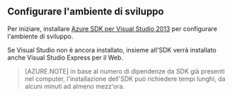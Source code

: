﻿<h2><a name="setupdevenv"></a>Configurare l'ambiente di sviluppo</h2>

Per iniziare, installare [Azure SDK per Visual Studio 2013][] per configurare l'ambiente di sviluppo.

Se Visual Studio non è ancora installato, insieme all'SDK verrà installato anche Visual Studio Express per il Web.

>[AZURE.NOTE] in base al numero di dipendenze da SDK già presenti nel computer, l'installazione dell'SDK può richiedere tempi lunghi, da alcuni minuti ad almeno mezz'ora.

[Azure SDK per Visual Studio 2013]: http://go.microsoft.com/fwlink/?LinkID=324322

<!--HONumber=42-->
